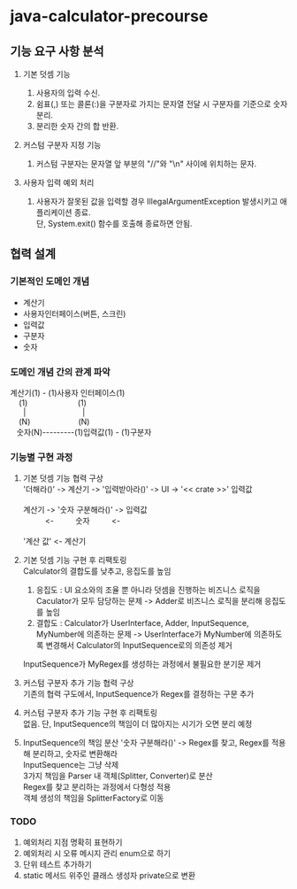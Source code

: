 # java-calculator-precourse

## 기능 요구 사항 분석
1. 기본 덧셈 기능
   1. 사용자의 입력 수신.
   2. 쉼표(,) 또는 콜론(:)을 구분자로 가지는 문자열 전달 시 구분자를 기준으로 숫자 분리.
   3. 분리한 숫자 간의 합 반환.

2. 커스텀 구분자 지정 기능
   1. 커스텀 구분자는 문자열 앞 부분의 "//"와 "\n" 사이에 위치하는 문자.

3. 사용자 입력 예외 처리
   1. 사용자가 잘못된 값을 입력할 경우 IllegalArgumentException 발생시키고 애플리케이션 종료.<br>
   단, System.exit() 함수를 호출해 종료하면 안됨.
   
## 협력 설계
### 기본적인 도메인 개념
- 계산기
- 사용자인터페이스(버튼, 스크린)
- 입력값
- 구분자
- 숫자

### 도메인 개념 간의 관계 파악
계산기(1) - (1)사용자 인터페이스(1)<br>
&nbsp;&nbsp;&nbsp;&nbsp;(1)&nbsp;&nbsp;&nbsp;&nbsp;&nbsp;&nbsp;&nbsp;&nbsp;&nbsp;&nbsp;&nbsp;&nbsp;&nbsp;&nbsp;&nbsp;&nbsp;&nbsp;&nbsp;&nbsp;&nbsp;&nbsp;&nbsp;&nbsp;(1)<br>
&nbsp;&nbsp;&nbsp;&nbsp;&nbsp;&nbsp;|&nbsp;&nbsp;&nbsp;&nbsp;&nbsp;&nbsp;&nbsp;&nbsp;&nbsp;&nbsp;&nbsp;&nbsp;&nbsp;&nbsp;&nbsp;&nbsp;&nbsp;&nbsp;&nbsp;&nbsp;&nbsp;&nbsp;&nbsp;&nbsp;&nbsp;&nbsp;|<br>
&nbsp;&nbsp;&nbsp;&nbsp;(N)&nbsp;&nbsp;&nbsp;&nbsp;&nbsp;&nbsp;&nbsp;&nbsp;&nbsp;&nbsp;&nbsp;&nbsp;&nbsp;&nbsp;&nbsp;&nbsp;&nbsp;&nbsp;&nbsp;&nbsp;&nbsp;&nbsp;(N)<br>
&nbsp;&nbsp;&nbsp;숫자(N)---------(1)입력값(1) - (1)구분자

### 기능별 구현 과정
1. 기본 덧셈 기능 협력 구상<br>
  '더해라()' -> 계산기 -> '입력받아라()' -> UI -> '<< crate >>' 입력값<br><br>
  계산기 -> '숫자 구분해라()' -> 입력값<br>
  &nbsp;&nbsp;&nbsp;&nbsp;&nbsp;&nbsp;&nbsp;&nbsp;&nbsp;&nbsp;<-&nbsp;&nbsp;&nbsp;&nbsp;&nbsp;&nbsp;&nbsp;&nbsp;&nbsp;&nbsp;숫자&nbsp;&nbsp;&nbsp;&nbsp;&nbsp;&nbsp;&nbsp;&nbsp;&nbsp;&nbsp;<-<br><br>
  '계산 값' <- 계산기
2. 기본 덧셈 기능 구현 후 리팩토링<br>
   Calculator의 결합도를 낮추고, 응집도를 높임<br>
   1. 응집도 : UI 요소와의 조율 뿐 아니라 덧셈을 진행하는 비즈니스 로직을 Caculator가 모두 담당하는 문제 -> Adder로 비즈니스 로직을 분리해 응집도를 높임
   2. 결합도 : Calculator가 UserInterface, Adder, InputSequence, MyNumber에 의존하는 문제 -> UserInterface가 MyNumber에 의존하도록 변경해서 Calculator의 InputSequence로의 의존성 제거
   
   InputSequence가 MyRegex를 생성하는 과정에서 불필요한 분기문 제거
3. 커스텀 구분자 추가 기능 협력 구상<br>
   기존의 협력 구도에서, InputSequence가 Regex를 결정하는 구문 추가
4. 커스텀 구분자 추가 기능 구현 후 리팩토링<br>
   없음. 단, InputSequence의 책임이 더 많아지는 시기가 오면 분리 예정
5. InputSequence의 책임 분산
   '숫자 구분해라()' -> Regex를 찾고, Regex를 적용해 분리하고, 숫자로 변환해라<br>
   InputSequence는 그냥 삭제<br>
   3가지 책임을 Parser 내 객체(Splitter, Converter)로 분산<br>
   Regex를 찾고 분리하는 과정에서 다형성 적용<br>
   객체 생성의 책임을 SplitterFactory로 이동

### TODO
1. 예외처리 지점 명확히 표현하기
2. 예외처리 시 오류 메시지 관리 enum으로 하기
3. 단위 테스트 추가하기
4. static 메서드 위주인 클래스 생성자 private으로 변환